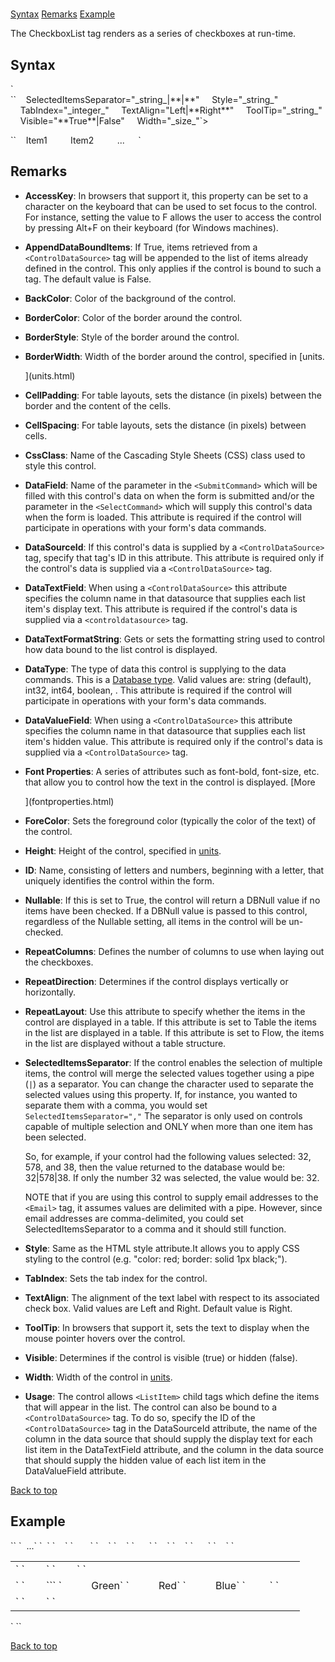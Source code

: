 # <CheckBoxList>

<a name="top"></a>

[Syntax](#syntax) [Remarks](#remarks) [Example](#example)

The CheckboxList tag renders as a series of checkboxes at run-time.

## Syntax

<a name="syntax"></a>

<div>`<CheckBoxList`  
``    AccessKey="_string_"  
    AppendDataBoundItems="True|**False**"  
    BackColor="_color name_|#dddddd"  
    BorderColor="_color name_|#dddddd"  
    BorderStyle="**NotSet**|None|Dotted|Dashed|Solid|Double|Groove|Ridge| Inset|Outset"  
    BorderWidth="_size_"  
    CellPadding="_integer_"  
    CellSpacing="_integer_"  
    CssClass="_string_"  
`    DataField="_string_"`  
    DataSourceID="_string_"  
    DataTextField="_string_"  
    DataTextFormatString="_string_"  
`    DataType="**string**|int32|...."`  
    DataValueField="_string_"  
    Font-Bold="True|**False**"  
    Font-Italic="True|**False**"  
    Font-Names="_string_"  
    Font-Overline="True|**False**"  
    Font-Size="_string_|Smaller|Larger|XX-Small|X-Small|Small|Medium| Large|X-Large|XX-Large"  
    Font-Strikeout="True|**False**"  
    Font-Underline="True|**False**"  
    ForeColor="_color name_|#dddddd"  
    Height="_size_"  
    ID="_string_"  
    Nullable="True|**False**"  
    RepeatColumns="_integer_"  
    RepeatDirection="Horizontal|**Vertical**"  
    RepeatLayout="**Table**|Flow"``</div>

<div>``    SelectedItemsSeparator="_string_|**|**"  
    Style="_string_"  
    TabIndex="_integer_"  
    TextAlign="Left|**Right**"  
    ToolTip="_string_"  
    Visible="**True**|False"  
    Width="_size_"`>  

``    <ListItem Value="_string_" Selected="True|**False**">Item1</ListItem>`  
`    <ListItem Value="_string_">Item2</ListItem>`  
`    ...`  
`</CheckBoxList>`</div>

## Remarks

<a name="remarks"></a>

*   **AccessKey**: In browsers that support it, this property can be set to a character on the keyboard that can be used to set focus to the control. For instance, setting the value to F allows the user to access the control by pressing Alt+F on their keyboard (for Windows machines).  

*   **AppendDataBoundItems**: If True, items retrieved from a `<ControlDataSource>` tag will be appended to the list of items already defined in the control. This only applies if the control is bound to such a tag. The default value is False.  

*   **BackColor**: Color of the background of the control.  

*   **BorderColor**: Color of the border around the control.  

*   **BorderStyle**: Style of the border around the control.  

*   **BorderWidth**: Width of the border around the control, specified in [units.  

    ](units.html)
*   **CellPadding**: For table layouts, sets the distance (in pixels) between the border and the content of the cells.  

*   **CellSpacing**: For table layouts, sets the distance (in pixels) between cells.  

*   **CssClass**: Name of the Cascading Style Sheets (CSS) class used to style this control.  

*   **DataField**: Name of the parameter in the `<SubmitCommand>` which will be filled with this control's data on when the form is submitted and/or the parameter in the `<SelectCommand>` which will supply this control's data when the form is loaded. This attribute is required if the control will participate in operations with your form's data commands.  

*   **DataSourceId**: If this control's data is supplied by a `<ControlDataSource>` tag, specify that tag's ID in this attribute. This attribute is required only if the control's data is supplied via a `<ControlDataSource>` tag.  

*   **DataTextField**: When using a `<ControlDataSource>` this attribute specifies the column name in that datasource that supplies each list item's display text. This attribute is required if the control's data is supplied via a `<controldatasource>` tag.  

*   **DataTextFormatString**: Gets or sets the formatting string used to control how data bound to the list control is displayed.  

*   **DataType**: The type of data this control is supplying to the data commands. This is a [Database type](datatypes.html). Valid values are: string (default), int32, int64, boolean, . This attribute is required if the control will participate in operations with your form's data commands.  

*   **DataValueField**: When using a `<ControlDataSource>` this attribute specifies the column name in that datasource that supplies each list item's hidden value. This attribute is required only if the control's data is supplied via a `<ControlDataSource>` tag.  

*   **Font Properties**: A series of attributes such as font-bold, font-size, etc. that allow you to control how the text in the control is displayed. [More  

    ](fontproperties.html)
*   **ForeColor**: Sets the foreground color (typically the color of the text) of the control.  

*   **Height**: Height of the control, specified in [units](units.html).  

*   **ID**: Name, consisting of letters and numbers, beginning with a letter, that uniquely identifies the control within the form.  

*   **Nullable**: If this is set to True, the control will return a DBNull value if no items have been checked. If a DBNull value is passed to this control, regardless of the Nullable setting, all items in the control will be un-checked.  

*   **RepeatColumns**: Defines the number of columns to use when laying out the checkboxes.  

*   **RepeatDirection**: Determines if the control displays vertically or horizontally.  

*   **RepeatLayout**: Use this attribute to specify whether the items in the control are displayed in a table. If this attribute is set to Table the items in the list are displayed in a table. If this attribute is set to Flow, the items in the list are displayed without a table structure.  

*   **SelectedItemsSeparator**: If the control enables the selection of multiple items, the control will merge the selected values together using a pipe (`|`) as a separator. You can change the character used to separate the selected values using this property. If, for instance, you wanted to separate them with a comma, you would set `SelectedItemsSeparator=","` The separator is only used on controls capable of multiple selection and ONLY when more than one item has been selected.  

    So, for example, if your control had the following values selected: 32, 578, and 38, then the value returned to the database would be: 32|578|38\. If only the number 32 was selected, the value would be: 32.  

    NOTE that if you are using this control to supply email addresses to the `<Email>` tag, it assumes values are delimited with a pipe. However, since email addresses are comma-delimited, you could set SelectedItemsSeparator to a comma and it should still function.  

*   **Style**: Same as the HTML style attribute.It allows you to apply CSS styling to the control (e.g. "color: red; border: solid 1px black;").  

*   **TabIndex**: Sets the tab index for the control.  

*   **TextAlign**: The alignment of the text label with respect to its associated check box. Valid values are Left and Right. Default value is Right.  

*   **ToolTip**: In browsers that support it, sets the text to display when the mouse pointer hovers over the control.  

*   **Visible**: Determines if the control is visible (true) or hidden (false).  

*   **Width**: Width of the control in [units](units.html).  

*   **Usage**: <span style="font-weight: normal;" xmlns="http://www.w3.org/1999/xhtml">The control allows `<ListItem>` child tags which define the items that will appear in the list. The control can also be bound to a `<ControlDataSource>` tag. To do so, specify the ID of the `<ControlDataSource>` tag in the DataSourceId attribute, the name of the column in the data source that should supply the display text for each list item in the DataTextField attribute, and the column in the data source that should supply the hidden value of each list item in the DataValueField attribute.</span>  

[Back to top](#top)

## Example

<a name="example"></a>

<div>`<AddForm>`  
`  ...`  
`  <table>`  
`    <tr>`  
`       <td>`  
`        <Label Target="txtFirstName" Text="First Name" />`  
`        <TextBox Id="txtFirstName" DataField="FirstName" DataType="string" />`  
`      </td>`  
`    </tr>`  
`    <tr>`  
`      <td>`  
`        <Label Target="lstColors" Text="Favorite Color" />  
`<span class="CodeHighlight" xmlns="http://www.w3.org/1999/xhtml">`<CheckBoxList Id="cblColors" DataField="FavoriteColors" DataType="string" >`  
`           <ListItem Value="#00FF00">Green</ListItem >`  
`           <ListItem Value="#FF0000" Selected="true">Red</ListItem >`  
`           <ListItem Value="#0000FF">Blue</ListItem >`  
`         </CheckBoxList >`</span>  
`      </td>`  
`    </tr>`  
`    <tr>`  
`      <td colspan="2">`  
`        <AddButton Text="Add"/> <CancelButton Text="Cancel" />`  
`      </td>`  
`    </tr>`  
`  </table>`  
`</AddForm>`</div>

[Back to top](#top)